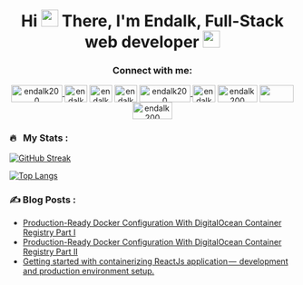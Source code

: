 <h1 align="center">Hi <img src="https://media.giphy.com/media/hvRJCLFzcasrR4ia7z/giphy.gif" width="30px"> There, I'm Endalk, Full-Stack web developer <img src="https://media.giphy.com/media/WUlplcMpOCEmTGBtBW/giphy.gif" width="30"></h1>

<h3 align="center">Connect with me:</h3>

<p align="center">
 <a href="https://endalk200.com" target="blank">
 <img align="center" src="https://img.shields.io/badge/website-000000?style=for-the-badge&logo=About.me&logoColor=white" alt="endalk200" height="30" width="90" />
</a>
<a href="https://twitter.com/endalk200" target="blank"><img align="center" src="https://cdn.jsdelivr.net/npm/simple-icons@3.0.1/icons/twitter.svg" alt="endalk200" height="30" width="40" /></a>
<a href="https://linkedin.com/in/endalk200" target="blank"><img align="center" src="https://cdn.jsdelivr.net/npm/simple-icons@3.0.1/icons/linkedin.svg" alt="endalk200" height="30" width="40" /></a>
<a href="https://stackoverflow.com/users/endalk200" target="blank"><img align="center" src="https://cdn.jsdelivr.net/npm/simple-icons@3.0.1/icons/stackoverflow.svg" alt="endalk200" height="30" width="40" /></a>
 <a href="https://codepen.io/endalk200" target="blank">
 <img align="center" src="https://img.shields.io/badge/Codepen-000000?style=for-the-badge&logo=codepen&logoColor=white" alt="endalk200" height="30" width="90" />
</a>
 <a href="" target="blank">
<a href="https://codesandbox.com/endalk200" target="blank"><img align="center" src="https://cdn.jsdelivr.net/npm/simple-icons@3.0.1/icons/codesandbox.svg" alt="endalk200" height="30" width="40" /></a>
<a href="https://endalk200.medium.com/" target="blank"><img align="center" src="https://img.shields.io/badge/Medium-12100E?style=for-the-badge&logo=medium&logoColor=white" alt="endalk200" height="30" width="70" /></a>
<a href="https://dev.to/endalk200" target="blank"><img align="center" src="https://img.shields.io/badge/dev.to-0A0A0A?style=for-the-badge&logo=devdotto&logoColor=white" width="60" height="30" /></a>
<a href="https://hashnode.com/@endalk200" target="blank"><img align="center" src="https://img.shields.io/badge/Hashnode-2962FF?style=for-the-badge&logo=hashnode&logoColor=white" alt="endalk200" height="30" width="70" /></a>
</p>

### 🔥 &nbsp; My Stats :
  
 [![GitHub Streak](https://github-readme-streak-stats.herokuapp.com?user=endalk200&theme=dark&hide_border=true&date_format=M%20j%5B%2C%20Y%5D)](https://git.io/streak-stats)
 
 [![Top Langs](https://github-readme-stats.vercel.app/api/top-langs/?username=endalk200&layout=compact&theme=vision-friendly-dark)](https://github.com/anuraghazra/github-readme-stats)
 
 
 ### ✍️ Blog Posts : 
- [Production-Ready Docker Configuration With DigitalOcean Container Registry Part I](https://endalk200.com/blog/full-production-django-docker-configuration-part-I)
 - [Production-Ready Docker Configuration With DigitalOcean Container Registry Part II](https://endalk200.com/blog/full-production-django-docker-configuration-part-II)
 - [Getting started with containerizing ReactJs application —  development and production environment setup.](https://endalk200.com/blog/containerizing-reactjs)
 
